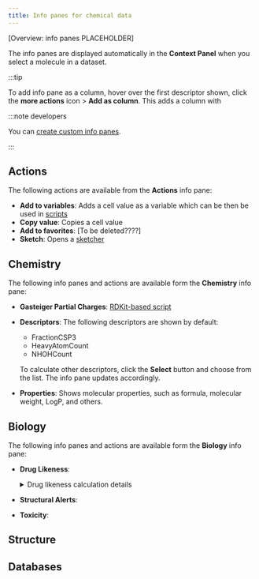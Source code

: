 ```yaml
---
title: Info panes for chemical data
---
```


[Overview: info panes PLACEHOLDER]

The info panes are displayed automatically in the **Context Panel** when you select a molecule in a dataset.

:::tip

To add info pane as a column, hover over the first descriptor shown, click the **more actions** icon > **Add as column**. This adds a column with


:::note developers

You can [create custom info panes](../../../develop/how-to/add-info-panel.md).

:::

## Actions

The following actions are available from the **Actions** info pane:

* **Add to variables**: Adds a cell value as a variable which can be then be used in [scripts](../../../compute/scripting.md)
* **Copy value**: Copies a cell value
* **Add to favorites**: [To be deleted????]
* **Sketch**: Opens a [sketcher](../chem.md)

## Chemistry

The following info panes and actions are available form the **Chemistry** info pane:

* **Gasteiger Partial Charges**: [RDKit-based script](https://dev.datagrok.ai/script/7acf813d-4f65-51f2-bc3f-503cde26c460)
* **Descriptors**: The following descriptors are shown by default:
  * FractionCSP3
  * HeavyAtomCount
  * NHOHCount

  To calculate other descriptors, click the **Select** button and choose from the list. The info pane updates accordingly.
* **Properties**: Shows molecular properties, such as formula, molecular weight, LogP, and others.

## Biology

The following info panes and actions are available form the **Biology** info pane:

* **Drug Likeness**:
  
  <details>
  <summary> Drug likeness calculation details </summary>
  
  The approach for druglikeness calculation involves a list of substructure fragments with associated druglikeness scores, which are used to determine the druglikeness score of a molecule by summing up the scores of the fragments present in the molecule and dividing it by the square root of the number of fragments. The frequency of each fragment in traded drugs and non-drug-like compounds is used to eliminate redundant fragments, and then the druglikeness score is calculated by comparing the frequency of the fragment in traded drugs to non-drug-like compounds. 

  `d = sum(Vi)/sqrt(n)`

  You can find more information about this method on the [Open Molecules website](https://openmolecules.org/properties/properties.html#druglikeness).

  </details>

* **Structural Alerts**:
* **Toxicity**:

## Structure








## Databases



